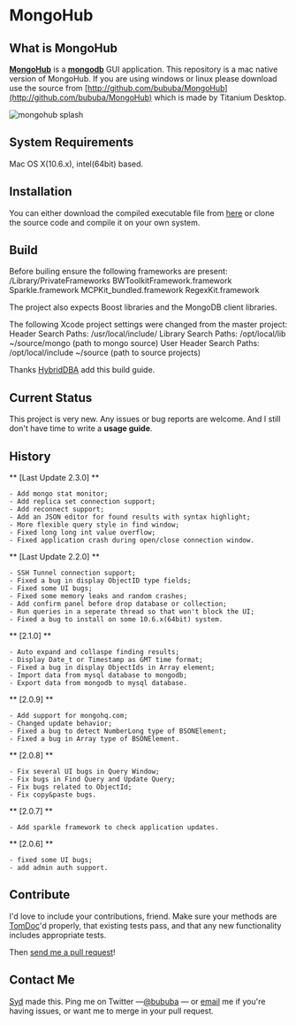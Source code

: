 # MongoHub

## What is MongoHub
**[MongoHub](http://mongohub.todayclose.com/)** is a **[mongodb](http://mongodb.org)** GUI application.
This repository is a mac native version of MongoHub. If you are using windows or linux please download use the source from [http://github.com/bububa/MongoHub](http://github.com/bububa/MongoHub) which is made by Titanium Desktop.

![mongohub splash](https://github.com/downloads/bububa/MongoHub-Mac/MongoHubWall.png)

## System Requirements

Mac OS X(10.6.x), intel(64bit) based.

## Installation

You can either download the compiled executable file from [here](https://github.com/downloads/bububa/MongoHub-Mac/MongoHub.zip) 
or clone the source code and compile it on your own system.

## Build

Before builing ensure the following frameworks are present:
	/Library/PrivateFrameworks
		BWToolkitFramework.framework
		Sparkle.framework
		MCPKit_bundled.framework
		RegexKit.framework

The project also expects Boost libraries and the MongoDB client libraries.

The following Xcode project settings were changed from the master project:
	Header Search Paths: /usr/local/include/
	Library Search Paths: /opt/local/lib ~/source/mongo (path to mongo source)
	User Header Search Paths: /opt/local/include ~/source (path to source projects)

Thanks [HybridDBA](https://github.com/HybridDBA) add this build guide.

## Current Status

This project is very new. Any issues or bug reports are welcome. And I still don't have time to write a **usage guide**.

## History

** [Last Update 2.3.0] **
	
	- Add mongo stat monitor;
	- Add replica set connection support;
	- Add reconnect support;
	- Add an JSON editor for found results with syntax highlight;
	- More flexible query style in find window;
	- Fixed long long int value overflow;
	- Fixed application crash during open/close connection window.

** [Last Update 2.2.0] **
	
	- SSH Tunnel connection support;
	- Fixed a bug in display ObjectID type fields;
	- Fixed some UI bugs;
	- Fixed some memory leaks and random crashes;
	- Add confirm panel before drop database or collection;
	- Run queries in a seperate thread so that won't block the UI;
	- Fixed a bug to install on some 10.6.x(64bit) system.

** [2.1.0] **
	
	- Auto expand and collaspe finding results;
	- Display Date_t or Timestamp as GMT time format;
	- Fixed a bug in display ObjectIds in Array element;
	- Import data from mysql database to mongodb;
	- Export data from mongodb to mysql database.

** [2.0.9] **
	
	- Add support for mongohq.com;
	- Changed update behavior;
	- Fixed a bug to detect NumberLong type of BSONElement;
	- Fixed a bug in Array type of BSONElement.

** [2.0.8] **
	
	- Fix several UI bugs in Query Window;
	- Fix bugs in Find Query and Update Query;
	- Fix bugs related to ObjectId;
	- Fix copy&paste bugs.

** [2.0.7] **
	
	- Add sparkle framework to check application updates.

** [2.0.6] **
	
	- fixed some UI bugs;
	- add admin auth support.

## Contribute

I'd love to include your contributions, friend. Make sure your methods are
[TomDoc](http://tomdoc.org)'d properly, that existing tests pass, and
that any new functionality includes appropriate tests.

Then [send me a pull request](https://github.com/bububa/MongoHub-Mac/pull/new/master)!

## Contact Me

[Syd](mailto:prof.syd.xu@gmail.com) made this. Ping me on Twitter —[@bububa](http://twitter.com/bububa) — or [email](mailto:prof.syd.xu@gmail.com) me if you're having issues, or want me to merge in your pull request.